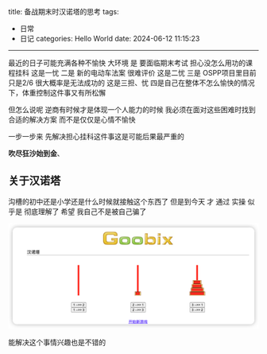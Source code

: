 title: 备战期末时汉诺塔的思考
tags:
  - 日常
  - 日记
categories: Hello World
date: 2024-06-12 11:15:23
---
最近的日子可能充满各种不愉快
大环境 是 要面临期末考试 担心没怎么用功的课程挂科 这是一忧
二是 新的电动车法案 很难评价 这是二忧
三是 OSPP项目里目前只是2/6 很大概率是无法成功的 这是三担、忧
四是自己在整体不怎么愉快的情况下，体重控制这件事又有所松懈

但怎么说呢
逆商有时候才是体现一个人能力的时候
我必须在面对这些困难时找到合适的解决方案
而不是仅仅是心情不愉快

一步一步来
先解决担心挂科这件事这是可能后果最严重的

**吹尽狂沙始到金**、


## 关于汉诺塔

沟槽的初中还是小学还是什么时候就接触这个东西了
但是到今天 才 通过 实操 似乎是 彻底理解了
希望 我自己不是被自己骗了

![汉诺塔](/2024/06/12/005/goobixthree.png)

能解决这个事情兴趣也是不错的